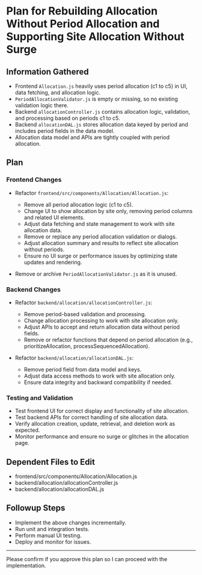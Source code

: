 # Plan for Rebuilding Allocation Without Period Allocation and Supporting Site Allocation Without Surge

## Information Gathered

- Frontend `Allocation.js` heavily uses period allocation (c1 to c5) in UI, data fetching, and allocation logic.
- `PeriodAllocationValidator.js` is empty or missing, so no existing validation logic there.
- Backend `allocationController.js` contains allocation logic, validation, and processing based on periods c1 to c5.
- Backend `allocationDAL.js` stores allocation data keyed by period and includes period fields in the data model.
- Allocation data model and APIs are tightly coupled with period allocation.

## Plan

### Frontend Changes

- Refactor `frontend/src/components/Allocation/Allocation.js`:
  - Remove all period allocation logic (c1 to c5).
  - Change UI to show allocation by site only, removing period columns and related UI elements.
  - Adjust data fetching and state management to work with site allocation data.
  - Remove or replace any period allocation validation or dialogs.
  - Adjust allocation summary and results to reflect site allocation without periods.
  - Ensure no UI surge or performance issues by optimizing state updates and rendering.

- Remove or archive `PeriodAllocationValidator.js` as it is unused.

### Backend Changes

- Refactor `backend/allocation/allocationController.js`:
  - Remove period-based validation and processing.
  - Change allocation processing to work with site allocation only.
  - Adjust APIs to accept and return allocation data without period fields.
  - Remove or refactor functions that depend on period allocation (e.g., prioritizeAllocation, processSequencedAllocation).

- Refactor `backend/allocation/allocationDAL.js`:
  - Remove period field from data model and keys.
  - Adjust data access methods to work with site allocation only.
  - Ensure data integrity and backward compatibility if needed.

### Testing and Validation

- Test frontend UI for correct display and functionality of site allocation.
- Test backend APIs for correct handling of site allocation data.
- Verify allocation creation, update, retrieval, and deletion work as expected.
- Monitor performance and ensure no surge or glitches in the allocation page.

## Dependent Files to Edit

- frontend/src/components/Allocation/Allocation.js
- backend/allocation/allocationController.js
- backend/allocation/allocationDAL.js

## Followup Steps

- Implement the above changes incrementally.
- Run unit and integration tests.
- Perform manual UI testing.
- Deploy and monitor for issues.

---

Please confirm if you approve this plan so I can proceed with the implementation.
